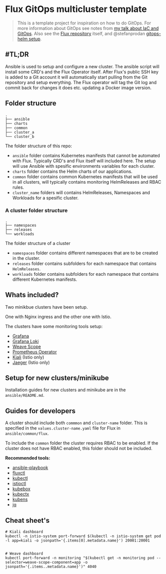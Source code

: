 # Flux GitOps multicluster template
>This is a template project for inspiration on how to do GitOps. For more information about GitOps see notes from [my talk about IaC and GitOps](https://github.com/stacc-as/infrastructure-as-code/tree/master/kalli). Also see the [Flux repository](https://github.com/weaveworks/flux) itself, and @stefanprodan [gitops-helm setup](https://github.com/stefanprodan/gitops-helm).

## #TL;DR
Ansible is used to setup and configure a new cluster. The ansible script will install some CRD's and the Flux Operator itself. After Flux's public SSH key is added to a Git account it will automatically start pulling from the Git repository and setup everything. The Flux operator will tag the Git log and commit back for changes it does etc. updating a Docker image version.

## Folder structure

```
.
├── ansible
├── charts
├── common
├── cluster_a
└── cluster_b
```

The folder structure of this repo:

- `ansible` folder contains Kubernetes manifests that cannot be automated with Flux. Typically CRD's and Flux itself will included here. The setup will use Ansible with spesific environments variables for each cluster.
- `charts` folder contains the Helm charts of our applications.
- `common` folder contains common Kubernetes manifests that will be used in all clusters, will typically contains monitoring HelmReleases and RBAC rules.
- `cluster_name` folders will contains HelmReleases, Namespaces and Workloads for a spesific cluster.

### A cluster folder structure
```
.
├── namespaces
├── releases
└── workloads
```

The folder structure of a cluster
- `namespaces` folder contains different namespaces that are to be created in the cluster.
- `releases` folder contains subfolders for each namespace that contains `HelmReleases`.
- `workloads` folder contains subfolders for each namespace that contains different Kubernetes manifests.

## Whats included?
Two minikbue clusters have been setup.

One with Nginx ingress and the other one with Istio.

The clusters have some monitoring tools setup:
- [Grafana](https://github.com/grafana/grafana)
- [Grafana Loki](https://github.com/grafana/loki)
- [Weave Scope](https://github.com/weaveworks/scope)
- [Prometheus Operator](https://github.com/coreos/prometheus-operator)
- [Kiali](https://github.com/kiali/kiali) (Istio only)
- [Jaeger](https://github.com/jaegertracing/jaeger) (Istio only)

## Setup for new clusters/minikube

Installation guides for new clusters and minikube are in the `ansible/README.md`.

## Guides for developers

A cluster should include both `commmon` and `cluster-name` folder. This is specified in the `values.cluster-name.yaml` file for Flux in `ansible/common/flux`.

To include the `common` folder the cluster requires RBAC to be enabled. If the cluster does not have RBAC enabled, this folder should not be included.

**Recommended tools:**

- [ansible-playbook](https://docs.ansible.com/ansible/latest/installation_guide/intro_installation.html)
- [fluxctl](https://www.weave.works/blog/install-fluxctl-and-manage-your-deployments-easily)
- [kubectl](https://kubernetes.io/docs/tasks/tools/install-kubectl/)
- [istioctl](https://istio.io/docs/setup/kubernetes/download/)
- [kubebox](https://github.com/astefanutti/kubebox)
- [kubectx](https://github.com/ahmetb/kubectx#kubectx1)
- [kubens](https://github.com/ahmetb/kubectx#kubens1)
- [jq](https://stedolan.github.io/jq/)

## Cheat sheet's

```
# Kiali dashboard
kubectl -n istio-system port-forward $(kubectl -n istio-system get pod -l app=kiali -o jsonpath='{.items[0].metadata.name}') 20001:20001


# Weave dashboard
kubectl port-forward -n monitoring "$(kubectl get -n monitoring pod --selector=weave-scope-component=app -o jsonpath='{.items..metadata.name}')" 4040
```
